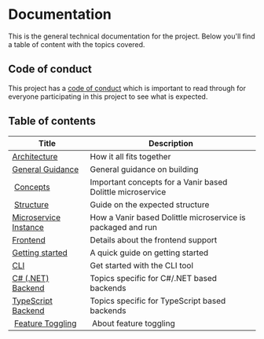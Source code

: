 # Documentation

This is the general technical documentation for the project. Below you'll find a table of content with the topics covered.

## Code of conduct

This project has a [code of conduct](../CODE_OF_CONDUCT.md) which is important to read through
for everyone participating in this project to see what is expected.

## Table of contents

| Title | Description |
| ----- | ----------- |
| [Architecture](./architecture.md) | How it all fits together |
| [General Guidance](./guidance/general.md) | General guidance on building |
| [Concepts](./concepts.md) | Important concepts for a Vanir based Dolittle microservice |
| [Structure](./structure.md) | Guide on the expected structure |
| [Microservice Instance](./microservice.md) | How a Vanir based Dolittle microservice is packaged and run |
| [Frontend](./frontend/index.md) | Details about the frontend support |
| [Getting started](./getting-started.md) | A quick guide on getting started |
| [CLI](./cli.md) | Get started with the CLI tool |
| [C# (.NET) Backend](./backend/DotNET/index.md) | Topics specific for C#/.NET based backends |
| [TypeScript Backend](./backend/typescript/index.md) | Topics specific for TypeScript based backends |
| [Feature Toggling](./feature-toggling/index.md) | About feature toggling |
